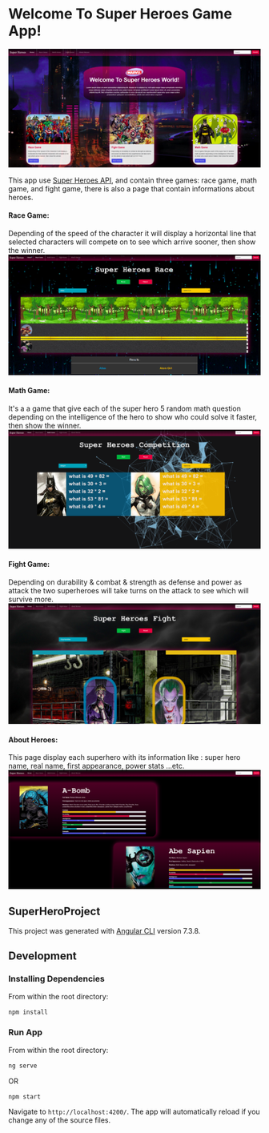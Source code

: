 # Welcome To Super Heroes Game App!

![Home Page](img/home-page.png)

This app use [Super Heroes API](https://akabab.github.io/superhero-api/api/all.json), and contain three games: race game, math game, and fight game, there is also a page that contain informations about heroes.

#### Race Game:

Depending of the speed of the character it will display a horizontal line that selected characters will compete on to see which arrive sooner, then show the winner.
![Race Game](img/race-game.png)

#### Math Game:

It's a a game that give each of the super hero 5 random math question depending on the intelligence of the hero to show who could solve it faster, then show the winner.
![Math Game](img/math-game.png)

#### Fight Game:

Depending on durability & combat & strength as defense and power as attack the two superheroes will take turns on the attack to see which will survive more.
![Fight Game](img/fight-game.png)

#### About Heroes:

This page display each superhero with its information like : super hero name, real name, first appearance, power stats …etc.
![About Heroes](img/about-heroes.png)

## SuperHeroProject

This project was generated with [Angular CLI](https://github.com/angular/angular-cli) version 7.3.8.

## Development

### Installing Dependencies

From within the root directory:

```sh
npm install
```

### Run App

From within the root directory:

```sh
ng serve
```

OR

```sh
npm start
```

Navigate to `http://localhost:4200/`. The app will automatically reload if you change any of the source files.
